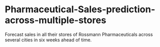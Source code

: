 # Pharmaceutical-Sales-prediction-across-multiple-stores
Forecast sales in all their stores of Rossmann Pharmaceuticals  across several cities  in six weeks ahead of time.
